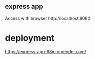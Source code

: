 ## express app

Access with browser http://localhost:8080

# deployment

https://express-app-88io.onrender.com/
